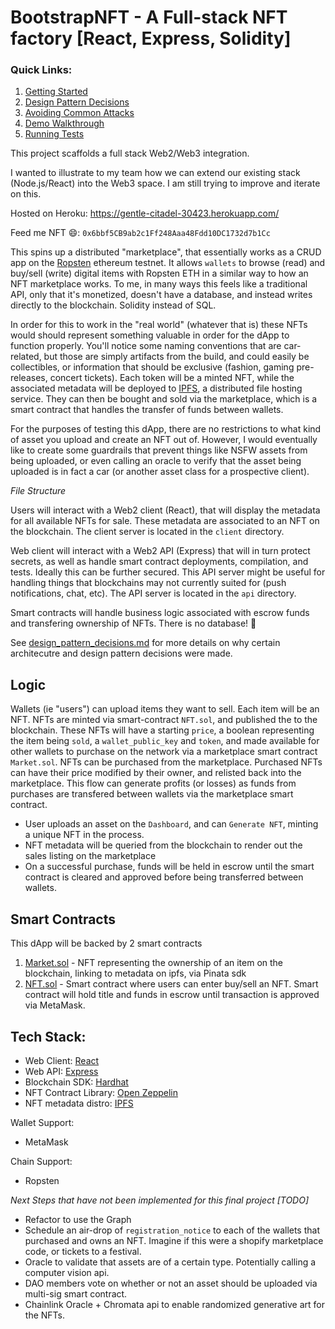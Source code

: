 # BootstrapNFT - A Full-stack NFT factory [React, Express, Solidity]

### Quick Links:

1. [Getting Started](https://github.com/gambinish/blockchain-developer-bootcamp-final-project/blob/main/DOCS.md)
2. [Design Pattern Decisions](https://github.com/gambinish/blockchain-developer-bootcamp-final-project/blob/main/design_pattern_decisions.md)
3. [Avoiding Common Attacks](https://github.com/gambinish/blockchain-developer-bootcamp-final-project/blob/main/avoiding_common_attacks.md)
4. [Demo Walkthrough]()
5. [Running Tests](https://github.com/gambinish/blockchain-developer-bootcamp-final-project/blob/main/DOCS.md#running-tests)

This project scaffolds a full stack Web2/Web3 integration.

I wanted to illustrate to my team how we can extend our existing stack (Node.js/React) into the Web3 space. I am still trying to improve and iterate on this.

Hosted on Heroku: https://gentle-citadel-30423.herokuapp.com/

Feed me NFT 😄: `0x6bbf5CB9ab2c1Ff248Aaa48Fdd10DC1732d7b1Cc`

This spins up a distributed "marketplace", that essentially works as a CRUD app on the [Ropsten](https://ropsten.etherscan.io/) ethereum testnet. It allows `wallets` to browse (read) and buy/sell (write) digital items with Ropsten ETH in a similar way to how an NFT marketplace works. To me, in many ways this feels like a traditional API, only that it's monetized, doesn't have a database, and instead writes directly to the blockchain. Solidity instead of SQL.

In order for this to work in the "real world" (whatever that is) these NFTs would should represent something valuable in order for the dApp to function properly. You'll notice some naming conventions that are car-related, but those are simply artifacts from the build, and could easily be collectibles, or information that should be exclusive (fashion, gaming pre-releases, concert tickets). Each token will be a minted NFT, while the associated metadata will be deployed to [IPFS](https://ipfs.io/), a distributed file hosting service. They can then be bought and sold via the marketplace, which is a smart contract that handles the transfer of funds between wallets.

For the purposes of testing this dApp, there are no restrictions to what kind of asset you upload and create an NFT out of. However, I would eventually like to create some guardrails that prevent things like NSFW assets from being uploaded, or even calling an oracle to verify that the asset being uploaded is in fact a car (or another asset class for a prospective client).

_File Structure_

Users will interact with a Web2 client (React), that will display the metadata for all available NFTs for sale. These metadata are associated to an NFT on the blockchain. The client server is located in the `client` directory.

Web client will interact with a Web2 API (Express) that will in turn protect secrets, as well as handle smart contract deployments, compilation, and tests. Ideally this can be further secured. This API server might be useful for handling things that blockchains may not currently suited for (push notifications, chat, etc). The API server is located in the `api` directory.

Smart contracts will handle business logic associated with escrow funds and transfering ownership of NFTs. There is no database! 🎉

See [design_pattern_decisions.md](https://github.com/gambinish/blockchain-developer-bootcamp-final-project/blob/main/design_pattern_decisions.md#design-pattern-decisions) for more details on why certain architecutre and design pattern decisions were made.

## Logic

Wallets (ie "users") can upload items they want to sell. Each item will be an NFT. NFTs are minted via smart-contract `NFT.sol`, and published the to the blockchain. These NFTs will have a starting `price`, a boolean representing the item being `sold`, a `wallet_public_key` and `token`, and made available for other wallets to purchase on the network via a marketplace smart contract `Market.sol`. NFTs can be purchased from the marketplace. Purchased NFTs can have their price modified by their owner, and relisted back into the marketplace. This flow can generate profits (or losses) as funds from purchases are transfered between wallets via the marketplace smart contract.

- User uploads an asset on the `Dashboard`, and can `Generate NFT`, minting a unique NFT in the process.
- NFT metadata will be queried from the blockchain to render out the sales listing on the marketplace
- On a successful purchase, funds will be held in escrow until the smart contract is cleared and approved before being transferred between wallets.

## Smart Contracts

This dApp will be backed by 2 smart contracts

1. [Market.sol](https://github.com/gambinish/blockchain-developer-bootcamp-final-project/blob/main/api/contracts/Market.sol) - NFT representing the ownership of an item on the blockchain, linking to metadata on ipfs, via Pinata sdk
2. [NFT.sol](https://github.com/gambinish/blockchain-developer-bootcamp-final-project/blob/main/api/contracts/NFT.sol) - Smart contract where users can enter buy/sell an NFT. Smart contract will hold title and funds in escrow until transaction is approved via MetaMask.

## Tech Stack:

- Web Client: [React](https://reactjs.org/)
- Web API: [Express](https://expressjs.com/)
- Blockchain SDK: [Hardhat](https://hardhat.org/)
- NFT Contract Library: [Open Zeppelin](https://openzeppelin.com/)
- NFT metadata distro: [IPFS](https://ipfs.io/)

Wallet Support:

- MetaMask

Chain Support:

- Ropsten

_Next Steps that have not been implemented for this final project [TODO]_

- Refactor to use the Graph
- Schedule an air-drop of `registration_notice` to each of the wallets that purchased and owns an NFT. Imagine if this were a shopify marketplace code, or tickets to a festival.
- Oracle to validate that assets are of a certain type. Potentially calling a computer vision api.
- DAO members vote on whether or not an asset should be uploaded via multi-sig smart contract.
- Chainlink Oracle + Chromata api to enable randomized generative art for the NFTs.
